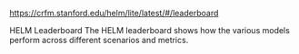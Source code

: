 https://crfm.stanford.edu/helm/lite/latest/#/leaderboard

HELM Leaderboard
The HELM leaderboard shows how the various models perform across different scenarios and metrics.